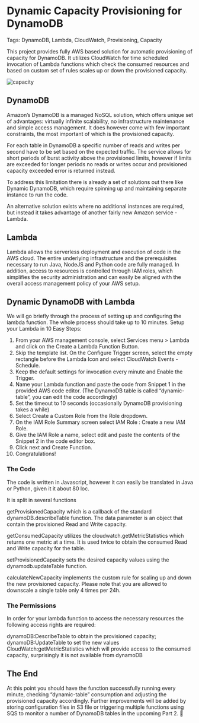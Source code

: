 <h1>Dynamic Capacity Provisioning for DynamoDB</h1>

Tags: DynamoDB, Lambda, CloudWatch, Provisioning, Capacity

This project provides fully AWS based solution for automatic provisioning of capacity for DynamoDB. It utilizes CloudWatch for time scheduled invocation of Lambda functions which check the consumed resources and based on custom set of rules scales up or down the provisioned capacity.


![capacity](https://cloud.githubusercontent.com/assets/4025917/18130866/9ce43f28-6f88-11e6-8db3-8b197ae5dea5.png)

<h2>DynamoDB</h2>

Amazon’s DynamoDB is a managed NoSQL solution, which offers unique set of advantages: virtually infinite scalability, no infrastructure maintenance and simple access management. It does however come with few important constraints, the most important of which is the provisioned capacity. 

For each table in DynamoDB a specific number of reads and writes per second have to be set  based on the expected traffic. The service allows for short periods of burst activity above the provisioned limits, however if limits are exceeded for longer periods no reads or writes occur and provisioned capacity exceeded error is returned instead. 

To address this limitation there is already a set of solutions out there like Dynamic DynamoDB, which require spinning up and maintaining separate instance to run the code.

An alternative solution exists where no additional instances are required, but instead it takes advantage of another fairly new Amazon service - Lambda.


<h2>Lambda</h2>

Lambda allows the serverless deployment and execution of code in the AWS cloud. The entire underlying infrastructure and the prerequisites necessary to run Java, NodeJS and Python code are fully managed. 
In addition, access to resources is controlled through IAM roles, which simplifies the security administration and can easily be aligned with the overall access management policy of your AWS setup. 



<h2>Dynamic DynamoDB with Lambda</h2>

We will go briefly through the process of setting up and configuring the lambda function. The whole process should take up to 10 minutes. 
Setup your Lambda in 10 Easy Steps:
<ol>
<li>From your AWS management console, select Services menu > Lambda and click on the Create a Lambda Function Button.</li>
<li>Skip the template list. On the Configure Trigger screen, select the empty rectangle before the Lambda Icon and select CloudWatch Events - Schedule.</li>
<li>Keep the default settings for invocation every minute and Enable the Trigger. </li>
<li>Name your Lambda function and paste the code from Snippet 1 in the provided AWS code editor. (The DynamoDB table is called “dynamic-table”, you can edit the code accordingly)</li>
<li>Set the timeout to 10 seconds (occasionally DynamoDB provisioning takes a while)</li>
<li>Select Create a Custom Role from the Role dropdown.</li>
<li>On the IAM Role Summary screen select IAM Role : Create a new IAM Role.</li>
<li>Give the IAM Role a name, select edit and paste the contents of the Snippet 2 in the code editor box. </li>
<li>Click next and Create Function.  </li>
<li>Congratulations!</li>
</ol>

<h3>The Code</h3>

The code is written in Javascript, however it can easily be translated in Java or Python, given it it about 80 loc. 

It is split in several functions

getProvisionedCapacity which is a callback of the standard dynamoDB.describeTable function. The data parameter is an object that contain the provisioned Read and Write capacity. 

getConsumedCapacity utilizes the cloudwatch.getMetricStatistics which returns one metric at a time. It is used twice to obtain the consumed Read and Write capacity for the table.

setProvisionedCapacity sets the desired capacity values using the dynamodb.updateTable function.

calculateNewCapacity implements the custom rule for scaling up and down the new provisioned capacity. Please note that you are allowed to downscale a single table only 4 times per 24h. 

<h3>The Permissions</h3>

In order for your lambda function to access the necessary resources the following access rights are required: 

dynamoDB:DescribeTable to obtain the provisioned capacity; 
dynamoDB:UpdateTable to set the new values
CloudWatch:getMetricStatistics which will provide access to the consumed capacity, surprisingly it is not available from dynamoDB 


<h2>The End</h2>
At this point you should have the function successfully running every minute, checking “dynamic-table” consumption and adjusting the provisioned capacity accordingly. Further improvements will be added by storing configuration files in S3 file or triggering multiple functions using SQS to monitor a number of DynamoDB tables in the upcoming Part 2. 

